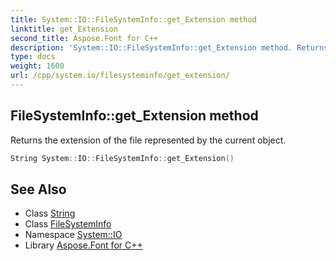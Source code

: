 ```yaml
---
title: System::IO::FileSystemInfo::get_Extension method
linktitle: get_Extension
second_title: Aspose.Font for C++
description: 'System::IO::FileSystemInfo::get_Extension method. Returns the extension of the file represented by the current object in C++.'
type: docs
weight: 1600
url: /cpp/system.io/filesysteminfo/get_extension/
---
```

## FileSystemInfo::get_Extension method


Returns the extension of the file represented by the current object.

```cpp
String System::IO::FileSystemInfo::get_Extension()
```

## See Also

* Class [String](../../../system/string/)
* Class [FileSystemInfo](../)
* Namespace [System::IO](../../)
* Library [Aspose.Font for C++](../../../)
